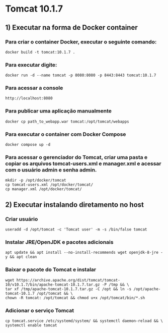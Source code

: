 # Tomcat 10.1.7

## 1) Executar na forma de Docker container

### Para criar o container Docker, executar o seguinte comando:
	docker build -t tomcat:10.1.7 .

### Para executar digite:
	docker run -d --name tomcat -p 8080:8080 -p 8443:8443 tomcat:10.1.7 

### Para acessar a console
	http://localhost:8080

### Para publicar uma aplicação manualmente 
	docker cp path_to_webapp.war tomcat:/opt/tomcat/webapps

### Para executar o container com Docker Compose
	docker compose up -d

### Para acessar o gerenciador do Tomcat, criar uma pasta e copiar os arquivos tomcat-users.xml e manager.xml e acessar com o usuário admin e senha admin.
	mkdir -p /opt/docker/tomcat
	cp tomcat-users.xml /opt/docker/tomcat/
	cp manager.xml /opt/docker/tomcat/

## 2) Executar instalando diretamento no host
 
### Criar usuário
	useradd -d /opt/tomcat -c 'Tomcat user' -m -s /bin/false tomcat
### Instalar JRE/OpenJDK e pacotes adicionais
	apt update && apt install --no-install-recommends wget openjdk-8-jre -y && apt clean
### Baixar o pacote do Tomcat e instalar
	wget https://archive.apache.org/dist/tomcat/tomcat-10/v10.1.7/bin/apache-tomcat-10.1.7.tar.gz -P /tmp && \
	tar xf /tmp/apache-tomcat-10.1.7.tar.gz -C /opt && ln -s /opt/apache-tomcat-10.1.7 /opt/tomcat && \
	chown -R tomcat: /opt/tomcat && chmod u+x /opt/tomcat/bin/*.sh
### Adicionar o serviço Tomcat
	cp tomcat.service /etc/systemd/system/ && systemctl daemon-reload && \
	systemctl enable tomcat
